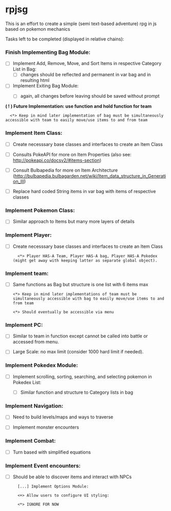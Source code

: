 # rpjsg

This is an effort to create a simple (semi text-based adventure) rpg in js based on pokemon mechanics

Tasks left to be completed (displayed in relative chains):

### Finish Implementing Bag Module:

- [ ] Implement Add, Remove, Move, and Sort Items in respective Category List in Bag: 
  - [ ] changes should be reflected and permanent in var bag and in resulting html

- [ ] Implement Exiting Bag Module:
  - [ ] again, all changes before leaving should be saved without prompt


**( ! ) Future Implementation: use function and hold function for team**
      
      <*> Keep in mind later implementation of bag must be simultaneously accessible with team to easily move/use items to and from team
  

### Implement Item Class:

- [ ] Create necesssary base classes and interfaces to create an Item Class

- [ ] Consults PokeAPI for more on Item Properties (also see: http://pokeapi.co/docsv2/#items-section)

- [ ] Consult Bulbapedia for more on Item Architecture (http://bulbapedia.bulbagarden.net/wiki/Item_data_structure_in_Generation_III)

- [ ] Replace hard coded String items in var bag with items of respective classes


### Implement Pokemon Class:

- [ ] Similar approach to Items but many more layers of details


### Implement Player:

- [ ] Create necesssary base classes and interfaces to create an Item Class

        <*> Player HAS-A Team, Player HAS-A bag, Player HAS-A Pokedex (might get away with keeping latter as separate global object).
  

### Implement team:

  - [ ] Same functions as Bag but structure is one list with 6 items max
  
        <*> Keep in mind later implementations of team must be simultaneously accessible with bag to easily move/use items to and from team
  
        <*> Should eventually be accessible via menu


### Implement PC:

  - [ ] Similar to team in function except cannot be called into battle or accessed from menu.
  
  - [ ] Large Scale: no max limit (consider 1000 hard limit if needed).


### Implement Pokedex Module:

- [ ] Implement scrolling, sorting, searching, and selecting pokemon in Pokedex List:

  - [ ] Similar function and structure to Category lists in bag


### Implement Navigation:

- [ ] Need to build levels/maps and ways to traverse

- [ ] Implement monster encounters


### Implement Combat:

- [ ] Turn based with simplified equations


### Implement Event encounters:

- [ ] Should be able to discover items and interact with NPCs


        [...] Implement Options Module:

        <+> Allow users to configure UI styling:

        <*> IGNORE FOR NOW

